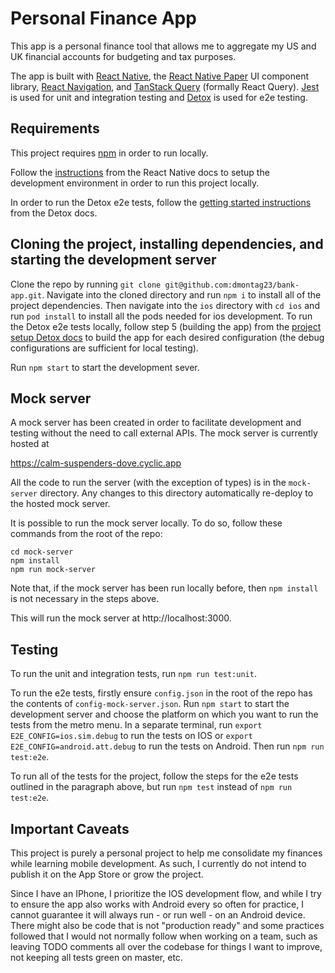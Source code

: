# Personal Finance App

This app is a personal finance tool that allows me to aggregate my US and UK financial accounts for budgeting and tax purposes.

The app is built with [React Native](https://reactnative.dev/), the [React Native Paper](https://reactnativepaper.com/) UI component library, [React Navigation](https://reactnavigation.org/), and [TanStack Query](https://tanstack.com/query/latest) (formally React Query). [Jest](https://jestjs.io/) is used for unit and integration testing and [Detox](https://wix.github.io/Detox/) is used for e2e testing.

## Requirements

This project requires [npm](https://www.npmjs.com/) in order to run locally.

Follow the [instructions](https://reactnative.dev/docs/environment-setup) from the React Native docs to setup the development environment in order to run this project locally.

In order to run the Detox e2e tests, follow the [getting started instructions](https://wix.github.io/Detox/docs/introduction/getting-started) from the Detox docs.

## Cloning the project, installing dependencies, and starting the development server

Clone the repo by running `git clone git@github.com:dmontag23/bank-app.git`. Navigate into the cloned directory and run `npm i` to install all of the project dependencies. Then navigate into the `ios` directory with `cd ios` and run `pod install` to install all the pods needed for ios development. To run the Detox e2e tests locally, follow step 5 (building the app) from the [project setup Detox docs](https://wix.github.io/Detox/docs/introduction/project-setup) to build the app for each desired configuration (the debug configurations are sufficient for local testing).

Run `npm start` to start the development sever.

## Mock server

A mock server has been created in order to facilitate development and testing without the need to call external APIs. The mock server is currently hosted at

https://calm-suspenders-dove.cyclic.app

All the code to run the server (with the exception of types) is in the `mock-server` directory. Any changes to this directory automatically re-deploy to the hosted mock server.

It is possible to run the mock server locally. To do so, follow these commands from the root of the repo:

```
cd mock-server
npm install
npm run mock-server
```

Note that, if the mock server has been run locally before, then `npm install` is not necessary in the steps above.

This will run the mock server at http://localhost:3000.

## Testing

To run the unit and integration tests, run `npm run test:unit`.

To run the e2e tests, firstly ensure `config.json` in the root of the repo has the contents of `config-mock-server.json`. Run `npm start` to start the development server and choose the platform on which you want to run the tests from the metro menu. In a separate terminal, run `export E2E_CONFIG=ios.sim.debug` to run the tests on IOS or `export E2E_CONFIG=android.att.debug` to run the tests on Android. Then run `npm run test:e2e`.

To run all of the tests for the project, follow the steps for the e2e tests outlined in the paragraph above, but run `npm test` instead of `npm run test:e2e`.

## Important Caveats

This project is purely a personal project to help me consolidate my finances while learning mobile development. As such, I currently do not intend to publish it on the App Store or grow the project.

Since I have an IPhone, I prioritize the IOS development flow, and while I try to ensure the app also works with Android every so often for practice, I cannot guarantee it will always run - or run well - on an Android device. There might also be code that is not "production ready" and some practices followed that I would not normally follow when working on a team, such as leaving TODO comments all over the codebase for things I want to improve, not keeping all tests green on master, etc.
